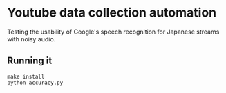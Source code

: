 # Youtube data collection automation
Testing the usability of Google's speech recognition for Japanese streams with noisy audio.

## Running it

```
make install
python accuracy.py
```
